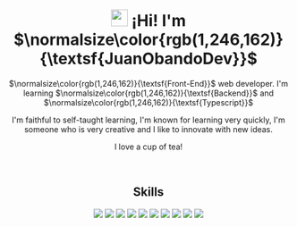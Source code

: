 <h1 align="center"><img src="/images/handshake.webp?raw=true" width="30px"/> ¡Hi! I'm $\normalsize\color{rgb(1,246,162)}{\textsf{JuanObandoDev}}$</h1>
<p align="center">$\normalsize\color{rgb(1,246,162)}{\textsf{Front-End}}$ web developer. I'm learning $\normalsize\color{rgb(1,246,162)}{\textsf{Backend}}$ and $\normalsize\color{rgb(1,246,162)}{\textsf{Typescript}}$</p>
<p align="center">I'm faithful to self-taught learning, I'm known for learning very quickly, I'm someone who is very creative and I like to innovate with new ideas.</p>
<p align="center">I love a cup of tea!</p>
<br>
<h2 align="center">Skills</h2>
<div align="center">
    <img src="https://img.shields.io/badge/JavaScript-FEFF01?logo=javascript&logoColor=000000&style=for-the-badge" />
    <img src="https://img.shields.io/badge/HTML-EC6231?logo=html5&logoColor=FFFFFF&style=for-the-badge" />
    <img src="https://img.shields.io/badge/CSS-01A3D8?logo=css3&logoColor=FFFFFF&style=for-the-badge" />
    <img src="https://img.shields.io/badge/PHP-474A8A?logo=php&logoColor=FFFFFF&style=for-the-badge" />
    <img src="https://img.shields.io/badge/MYSQL-00758F?logo=mysql&logoColor=FFFFFF&style=for-the-badge" />
    <img src="https://img.shields.io/badge/PostgreSQL-0064a5?logo=postgresql&logoColor=FFFFFF&style=for-the-badge" />    
    <img src="https://img.shields.io/badge/Python-0000FF?logo=python&logoColor=FFFFFF&style=for-the-badge" />    
    <img src="https://img.shields.io/badge/MongoDB-589636?logo=mongodb&logoColor=FFFFFF&style=for-the-badge" />  
    <img src="https://img.shields.io/badge/Go-29beb0?logo=go&logoColor=FFFFFF&style=for-the-badge" />
    <img src="https://img.shields.io/badge/React-61dbfb?logo=react&logoColor=FFFFFF&style=for-the-badge" />
</div>
<br>

